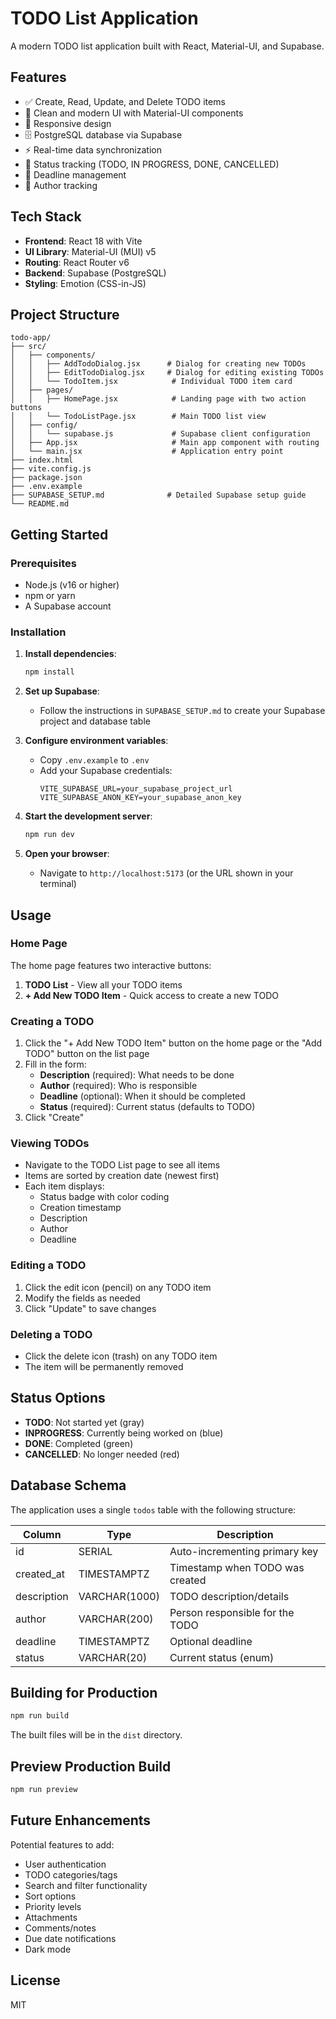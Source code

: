 # TODO List Application

A modern TODO list application built with React, Material-UI, and Supabase.

## Features

- ✅ Create, Read, Update, and Delete TODO items
- 🎨 Clean and modern UI with Material-UI components
- 📱 Responsive design
- 🗄️ PostgreSQL database via Supabase
- ⚡ Real-time data synchronization
- 🎯 Status tracking (TODO, IN PROGRESS, DONE, CANCELLED)
- 📅 Deadline management
- 👤 Author tracking

## Tech Stack

- **Frontend**: React 18 with Vite
- **UI Library**: Material-UI (MUI) v5
- **Routing**: React Router v6
- **Backend**: Supabase (PostgreSQL)
- **Styling**: Emotion (CSS-in-JS)

## Project Structure

```
todo-app/
├── src/
│   ├── components/
│   │   ├── AddTodoDialog.jsx      # Dialog for creating new TODOs
│   │   ├── EditTodoDialog.jsx     # Dialog for editing existing TODOs
│   │   └── TodoItem.jsx            # Individual TODO item card
│   ├── pages/
│   │   ├── HomePage.jsx            # Landing page with two action buttons
│   │   └── TodoListPage.jsx        # Main TODO list view
│   ├── config/
│   │   └── supabase.js             # Supabase client configuration
│   ├── App.jsx                     # Main app component with routing
│   └── main.jsx                    # Application entry point
├── index.html
├── vite.config.js
├── package.json
├── .env.example
├── SUPABASE_SETUP.md              # Detailed Supabase setup guide
└── README.md
```

## Getting Started

### Prerequisites

- Node.js (v16 or higher)
- npm or yarn
- A Supabase account

### Installation

1. **Install dependencies**:
   ```bash
   npm install
   ```

2. **Set up Supabase**:
   - Follow the instructions in `SUPABASE_SETUP.md` to create your Supabase project and database table

3. **Configure environment variables**:
   - Copy `.env.example` to `.env`
   - Add your Supabase credentials:
     ```env
     VITE_SUPABASE_URL=your_supabase_project_url
     VITE_SUPABASE_ANON_KEY=your_supabase_anon_key
     ```

4. **Start the development server**:
   ```bash
   npm run dev
   ```

5. **Open your browser**:
   - Navigate to `http://localhost:5173` (or the URL shown in your terminal)

## Usage

### Home Page

The home page features two interactive buttons:

1. **TODO List** - View all your TODO items
2. **+ Add New TODO Item** - Quick access to create a new TODO

### Creating a TODO

1. Click the "+ Add New TODO Item" button on the home page or the "Add TODO" button on the list page
2. Fill in the form:
   - **Description** (required): What needs to be done
   - **Author** (required): Who is responsible
   - **Deadline** (optional): When it should be completed
   - **Status** (required): Current status (defaults to TODO)
3. Click "Create"

### Viewing TODOs

- Navigate to the TODO List page to see all items
- Items are sorted by creation date (newest first)
- Each item displays:
  - Status badge with color coding
  - Creation timestamp
  - Description
  - Author
  - Deadline

### Editing a TODO

1. Click the edit icon (pencil) on any TODO item
2. Modify the fields as needed
3. Click "Update" to save changes

### Deleting a TODO

- Click the delete icon (trash) on any TODO item
- The item will be permanently removed

## Status Options

- **TODO**: Not started yet (gray)
- **INPROGRESS**: Currently being worked on (blue)
- **DONE**: Completed (green)
- **CANCELLED**: No longer needed (red)

## Database Schema

The application uses a single `todos` table with the following structure:

| Column      | Type          | Description                          |
|-------------|---------------|--------------------------------------|
| id          | SERIAL        | Auto-incrementing primary key        |
| created_at  | TIMESTAMPTZ   | Timestamp when TODO was created      |
| description | VARCHAR(1000) | TODO description/details             |
| author      | VARCHAR(200)  | Person responsible for the TODO      |
| deadline    | TIMESTAMPTZ   | Optional deadline                    |
| status      | VARCHAR(20)   | Current status (enum)                |

## Building for Production

```bash
npm run build
```

The built files will be in the `dist` directory.

## Preview Production Build

```bash
npm run preview
```

## Future Enhancements

Potential features to add:

- User authentication
- TODO categories/tags
- Search and filter functionality
- Sort options
- Priority levels
- Attachments
- Comments/notes
- Due date notifications
- Dark mode

## License

MIT

